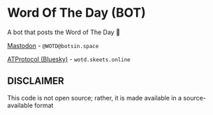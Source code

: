 # Word Of The Day (BOT)
A bot that posts the Word of The Day 📕

[Mastodon](https://botsin.space/@WOTD) - ```@WOTD@botsin.space```

[ATProtocol (Bluesky)](https://bsky.app/profile/did:plc:sulvqvqeu4diey3exan65emu) - ```wotd.skeets.online```

## DISCLAIMER
This code is not open source; rather, it is made available in a source-available format
